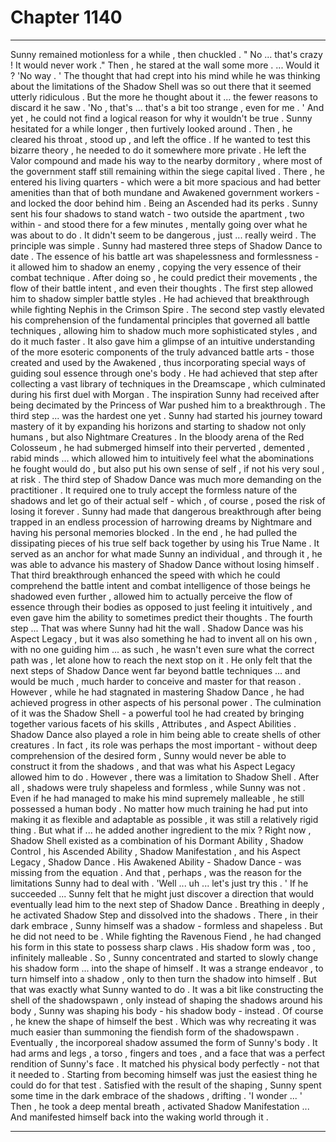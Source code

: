 
# Chapter 1140


---

Sunny remained motionless for a while , then chuckled .
" No ... that's crazy ! It would never work ."
Then , he stared at the wall some more .
... Would it ?
'No way . '
The thought that had crept into his mind while he was thinking about the limitations of the Shadow Shell was so out there that it seemed utterly ridiculous . But the more he thought about it ... the fewer reasons to discard it he saw .
'No , that's ... that's a bit too strange , even for me . '
And yet , he could not find a logical reason for why it wouldn't be true .
Sunny hesitated for a while longer , then furtively looked around .
Then , he cleared his throat , stood up , and left the office .
If he wanted to test this bizarre theory , he needed to do it somewhere more private .
He left the Valor compound and made his way to the nearby dormitory , where most of the government staff still remaining within the siege capital lived . There , he entered his living quarters - which were a bit more spacious and had better amenities than that of both mundane and Awakened government workers - and locked the door behind him .
Being an Ascended had its perks .
Sunny sent his four shadows to stand watch - two outside the apartment , two within - and stood there for a few minutes , mentally going over what he was about to do .
It didn't seem to be dangerous , just ... really weird .
The principle was simple .
Sunny had mastered three steps of Shadow Dance to date . The essence of his battle art was shapelessness and formlessness - it allowed him to shadow an enemy , copying the very essence of their combat technique . After doing so , he could predict their movements , the flow of their battle intent , and even their thoughts .
The first step allowed him to shadow simpler battle styles . He had achieved that breakthrough while fighting Nephis in the Crimson Spire .
The second step vastly elevated his comprehension of the fundamental principles that governed all battle techniques , allowing him to shadow much more sophisticated styles , and do it much faster . It also gave him a glimpse of an intuitive understanding of the more esoteric components of the truly advanced battle arts - those created and used by the Awakened , thus incorporating special ways of guiding soul essence through one's body .
He had achieved that step after collecting a vast library of techniques in the Dreamscape , which culminated during his first duel with Morgan . The inspiration Sunny had received after being decimated by the Princess of War pushed him to a breakthrough .
The third step ... was the hardest one yet . Sunny had started his journey toward mastery of it by expanding his horizons and starting to shadow not only humans , but also Nightmare Creatures . In the bloody arena of the Red Colosseum , he had submerged himself into their perverted , demented , rabid minds ... which allowed him to intuitively feel what the abominations he fought would do , but also put his own sense of self , if not his very soul , at risk .
The third step of Shadow Dance was much more demanding on the practitioner . It required one to truly accept the formless nature of the shadows and let go of their actual self - which , of course , posed the risk of losing it forever . Sunny had made that dangerous breakthrough after being trapped in an endless procession of harrowing dreams by Nightmare and having his personal memories blocked .
In the end , he had pulled the dissipating pieces of his true self back together by using his True Name . It served as an anchor for what made Sunny an individual , and through it , he was able to advance his mastery of Shadow Dance without losing himself .
That third breakthrough enhanced the speed with which he could comprehend the battle intent and combat intelligence of those beings he shadowed even further , allowed him to actually perceive the flow of essence through their bodies as opposed to just feeling it intuitively , and even gave him the ability to sometimes predict their thoughts .
The fourth step ...
That was where Sunny had hit the wall . Shadow Dance was his Aspect Legacy , but it was also something he had to invent all on his own , with no one guiding him ... as such , he wasn't even sure what the correct path was , let alone how to reach the next stop on it .
He only felt that the next steps of Shadow Dance went far beyond battle techniques ... and would be much , much harder to conceive and master for that reason .
However , while he had stagnated in mastering Shadow Dance , he had achieved progress in other aspects of his personal power .
The culmination of it was the Shadow Shell - a powerful tool he had created by bringing together various facets of his skills , Attributes , and Aspect Abilities .
Shadow Dance also played a role in him being able to create shells of other creatures . In fact , its role was perhaps the most important - without deep comprehension of the desired form , Sunny would never be able to construct it from the shadows , and that was what his Aspect Legacy allowed him to do .
However , there was a limitation to Shadow Shell .
After all , shadows were truly shapeless and formless , while Sunny was not . Even if he had managed to make his mind supremely malleable , he still possessed a human body . No matter how much training he had put into making it as flexible and adaptable as possible , it was still a relatively rigid thing .
But what if ... he added another ingredient to the mix ?
Right now , Shadow Shell existed as a combination of his Dormant Ability , Shadow Control , his Ascended Ability , Shadow Manifestation , and his Aspect Legacy , Shadow Dance .
His Awakened Ability - Shadow Dance - was missing from the equation .
And that , perhaps , was the reason for the limitations Sunny had to deal with .
'Well ... uh ... let's just try this . '
If he succeeded ... Sunny felt that he might just discover a direction that would eventually lead him to the next step of Shadow Dance .
Breathing in deeply , he activated Shadow Step and dissolved into the shadows .
There , in their dark embrace , Sunny himself was a shadow - formless and shapeless .
But he did not need to be .
While fighting the Ravenous Fiend , he had changed his form in this state to possess sharp claws . His shadow form was , too , infinitely malleable .
So , Sunny concentrated and started to slowly change his shadow form ... into the shape of himself .
It was a strange endeavor , to turn himself into a shadow , only to then turn the shadow into himself . But that was exactly what Sunny wanted to do .
It was a bit like constructing the shell of the shadowspawn , only instead of shaping the shadows around his body , Sunny was shaping his body - his shadow body - instead .
Of course , he knew the shape of himself the best . Which was why recreating it was much easier than summoning the fiendish form of the shadowspawn .
Eventually , the incorporeal shadow assumed the form of Sunny's body . It had arms and legs , a torso , fingers and toes , and a face that was a perfect rendition of Sunny's face .
It matched his physical body perfectly - not that it needed to . Starting from becoming himself was just the easiest thing he could do for that test .
Satisfied with the result of the shaping , Sunny spent some time in the dark embrace of the shadows , drifting .
'I wonder ... '
Then , he took a deep mental breath , activated Shadow Manifestation ...
And manifested himself back into the waking world through it .

---

